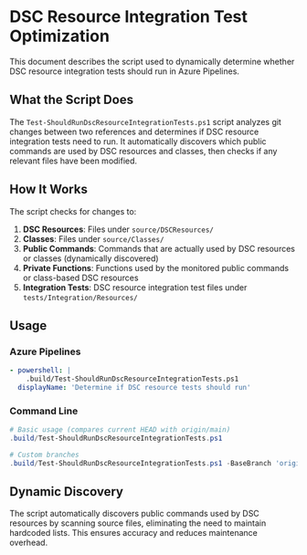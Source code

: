 # DSC Resource Integration Test Optimization

This document describes the script used to dynamically determine whether DSC resource integration tests should run in Azure Pipelines.

## What the Script Does

The `Test-ShouldRunDscResourceIntegrationTests.ps1` script analyzes git changes between two references and determines if DSC resource integration tests need to run. It automatically discovers which public commands are used by DSC resources and classes, then checks if any relevant files have been modified.

## How It Works

The script checks for changes to:

1. **DSC Resources**: Files under `source/DSCResources/`
2. **Classes**: Files under `source/Classes/`  
3. **Public Commands**: Commands that are actually used by DSC resources or classes (dynamically discovered)
4. **Private Functions**: Functions used by the monitored public commands or class-based DSC resources
5. **Integration Tests**: DSC resource integration test files under `tests/Integration/Resources/`

## Usage

### Azure Pipelines
```yaml
- powershell: |
    .build/Test-ShouldRunDscResourceIntegrationTests.ps1
  displayName: 'Determine if DSC resource tests should run'
```

### Command Line
```powershell
# Basic usage (compares current HEAD with origin/main)
.build/Test-ShouldRunDscResourceIntegrationTests.ps1

# Custom branches
.build/Test-ShouldRunDscResourceIntegrationTests.ps1 -BaseBranch 'origin/dev' -CurrentBranch 'feature-branch'
```

## Dynamic Discovery

The script automatically discovers public commands used by DSC resources by scanning source files, eliminating the need to maintain hardcoded lists. This ensures accuracy and reduces maintenance overhead.
